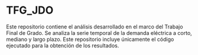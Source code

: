 # TFG_JDO
Este repositorio contiene el análisis desarrollado en el marco del Trabajo Final de Grado. Se analiza la serie temporal de la demanda eléctrica a corto, mediano y largo plazo. Este repositorio incluye únicamente el código ejecutado para la obtención de los resultados.
